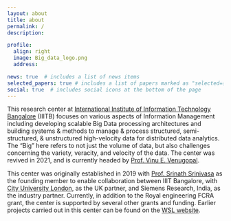 ```yaml
---
layout: about
title: about
permalink: /
description:

profile:
  align: right
  image: Big_data_logo.png
  address:

news: true  # includes a list of news items
selected_papers: true # includes a list of papers marked as "selected={true}"
social: true  # includes social icons at the bottom of the page
---
```


This research center at [International Institute of Information Technology Bangalore](https://www.iiitb.ac.in/) (IIITB) focuses on various aspects of Information Management including developing scalable Big Data processing architectures and building systems & methods to manage & process structured, semi-structured, & unstructured high-velocity data for distributed data analytics. The “Big” here refers to not just the volume of data, but also challenges concerning the variety, veracity, and velocity of the data. The center was revived in 2021, and is currently headed by [Prof. Vinu E. Venugopal](https://www.iiitb.ac.in/faculty/dr-vinu-e-venugopal).


This center was originally established in 2019 with [Prof. Srinath Srinivasa](https://www.iiitb.ac.in/faculty/srinath-srinivasa) as the founding member to enable collaboration between IIIT Bangalore, with [City University London](https://www.city.ac.uk/), as the UK partner, and Siemens Research, India, as the industry partner. Currently, in addition to the Royal engineering FCRA grant, the center is supported by several other grants and funding. Earlier projects carried out in this center can be found on the [WSL website](http://wsl.iiitb.ac.in/co-creation-of-a-center-of-excellence-in-big-data-engineering/).
